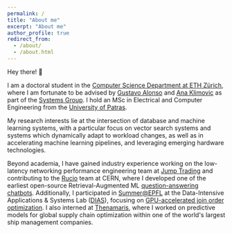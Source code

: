 ```yaml
---
permalink: /
title: "About me"
excerpt: "About me"
author_profile: true
redirect_from: 
  - /about/
  - /about.html
---
```


Hey there! 👋

I am a doctoral student in the [Computer Science Department at ETH Zürich](https://inf.ethz.ch/), where I am fortunate to be advised by [Gustavo Alonso](https://people.inf.ethz.ch/alonso/) and [Ana Klimovic](https://anakli.inf.ethz.ch/) as part of the [Systems Group](https://systems.ethz.ch/). I hold an MSc in Electrical and Computer Engineering from the [University of Patras](https://www.upatras.gr/en/). 

My research interests lie at the intersection of database and machine learning systems, with a particular focus on vector search systems and systems which dynamically adapt to workload changes, as well as in accelerating machine learning pipelines, and leveraging emerging hardware technologies.

Beyond academia, I have gained industry experience working on the low-latency networking performance engineering team at [Jump Trading](https://www.jumptrading.com/) and contributing to the [Rucio](https://rucio.cern.ch/) team at CERN, where I developed one of the earliest open-source Retrieval-Augmented ML [question-answering chatbots](https://github.com/rucio/donkeybot). Additionally, I participated in [Summer@EPFL](https://summer.epfl.ch/) at the Data-Intensive Applications & Systems Lab ([DIAS](https://www.epfl.ch/labs/dias/)), focusing on [GPU-accelerated join order optimization](https://dl.acm.org/doi/abs/10.1145/3514221.3517871). I also interned at [Thenamaris](https://www.thenamaris.com/), where I worked on predictive models for global supply chain optimization within one of the world's largest ship management companies.  

[//]: # "During my studies, I explored my interest in aerospace engineering by leading [EUROAVIA Patras](https://patras.euroavia.eu/) and being part of the founding team. I helped organize international [rocketry competitions](https://sloshing.euroavia.eu/), design model rockets, and be part of unforgettable experiences such as [piloting light aircraft](https://www.youtube.com/watch?v=yt_PKnsNZXw)."
